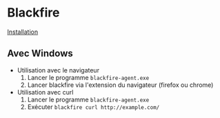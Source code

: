 # Blackfire

[Installation](https://blackfire.io/docs/up-and-running/installation)

## Avec Windows

* Utilisation avec le navigateur
    1. Lancer le programme `blackfire-agent.exe`
    2. Lancer blackfire via l'extension du navigateur (firefox ou chrome)
* Utilisation avec curl
    1. Lancer le programme `blackfire-agent.exe`
    2. Exécuter `blackfire curl http://example.com/`